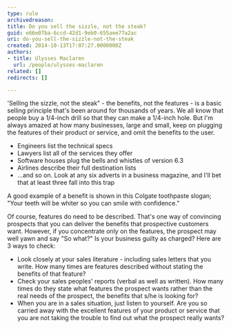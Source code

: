 ```yaml
---
type: rule
archivedreason: 
title: Do you sell the sizzle, not the steak?
guid: e66e07ba-6ccd-42d1-9eb0-655aee77a2ac
uri: do-you-sell-the-sizzle-not-the-steak
created: 2014-10-13T17:07:27.0000000Z
authors:
- title: Ulysses Maclaren
  url: /people/ulysses-maclaren
related: []
redirects: []

---
```


'Selling the sizzle, not the steak" - the benefits, not the features - is a basic selling principle that's been around for thousands of years. We all know that people buy a 1/4-inch drill so that they can make a 1/4-inch hole. But I'm always amazed at how many businesses, large and small, keep on plugging the features of their product or service, and omit the benefits to the user.

* Engineers list the technical specs
* Lawyers list all of the services they offer
* Software houses plug the bells and whistles of version 6.3
* Airlines describe their full destination lists
* ...and so on. Look at any six adverts in a business magazine, and I'll bet that at least three fall into this trap


<!--endintro-->

A good example of a benefit is shown in this Colgate toothpaste slogan; "Your teeth will be whiter so you can smile with confidence."

Of course, features do need to be described. That's one way of convincing prospects that you can deliver the benefits that prospective customers want. However, if you concentrate only on the features, the prospect may well yawn and say "So what?" Is your business guilty as charged? Here are 3 ways to check:

* Look closely at your sales literature - including sales letters that you write. How many times are features described without stating the benefits of that feature?
* Check your sales peoples' reports (verbal as well as written). How many times do they state what features the prospect wants rather than the real needs of the prospect, the benefits that s/he is looking for?
* When you are in a sales situation, just listen to yourself. Are you so carried away with the excellent features of your product or service that you are not taking the trouble to find out what the prospect really wants?
